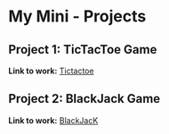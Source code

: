 #  My Mini - Projects

##  Project 1: TicTacToe Game
     
**Link to work:** [Tictactoe](https://repl.it/@Yeshu07/Mini-Projects#tictactoe.py)

##  Project 2: BlackJack Game

**Link to work:** [BlackJacK](https://repl.it/@Yeshu07/Mini-Projects#BlackJack.py)
   
